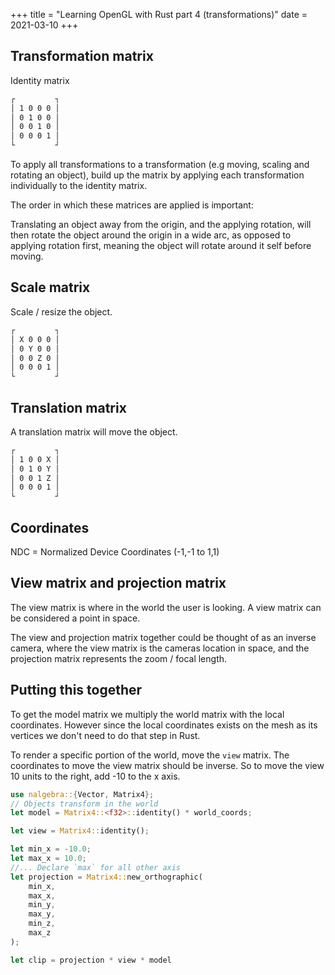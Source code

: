+++
title = "Learning OpenGL with Rust part 4 (transformations)"
date = 2021-03-10
+++

## Transformation matrix

Identity matrix

```txt
┌         ┐
│ 1 0 0 0 │
│ 0 1 0 0 │
│ 0 0 1 0 │
│ 0 0 0 1 │
└         ┘
```

To apply all transformations to a transformation (e.g moving, scaling and
rotating an object), build up the matrix by applying each transformation
individually to the identity matrix.

The order in which these matrices are applied is important:

Translating an object away from the origin, and the applying rotation, will then
rotate the object around the origin in a wide arc, as opposed to applying
rotation first, meaning the object will rotate around it self before moving.

## Scale matrix

Scale / resize the object.

```txt
┌         ┐
│ X 0 0 0 │
│ 0 Y 0 0 │
│ 0 0 Z 0 │
│ 0 0 0 1 │
└         ┘
```

## Translation matrix

A translation matrix will move the object.

```txt
┌         ┐
│ 1 0 0 X │
│ 0 1 0 Y │
│ 0 0 1 Z │
│ 0 0 0 1 │
└         ┘
```

## Coordinates

NDC = Normalized Device Coordinates (-1,-1 to 1,1)

## View matrix and projection matrix

The view matrix is where in the world the user is looking.
A view matrix can be considered a point in space.

The view and projection matrix together could be thought of as an inverse
camera, where the view matrix is the cameras location in space, and the
projection matrix represents the zoom / focal length.

## Putting this together

To get the model matrix we multiply the world matrix with the local coordinates.
However since the local coordinates exists on the mesh as its vertices we don't
need to do that step in Rust.

To render a specific portion of the world, move the `view` matrix.
The coordinates to move the view matrix should be inverse.
So to move the view 10 units to the right, add -10 to the x axis.

```rust
use nalgebra::{Vector, Matrix4};
// Objects transform in the world
let model = Matrix4::<f32>::identity() * world_coords;

let view = Matrix4::identity();

let min_x = -10.0;
let max_x = 10.0;
//... Declare `max` for all other axis
let projection = Matrix4::new_orthographic(
    min_x,
    max_x,
    min_y,
    max_y,
    min_z,
    max_z
);

let clip = projection * view * model
```
